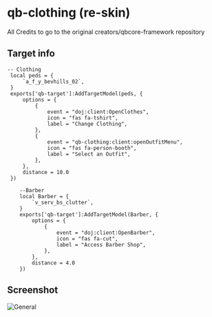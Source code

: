 # qb-clothing (re-skin)
All Credits to go to the original creators/qbcore-framework repository

## Target info
   ``` 
-- Clothing
    local peds = {
        `a_f_y_bevhills_02`,
    }
    exports['qb-target']:AddTargetModel(peds, {
        options = {
            {
                event = "doj:client:OpenClothes",
                icon = "fas fa-tshirt",
                label = "Change Clothing", 
            },
            {
                event = "qb-clothing:client:openOutfitMenu",
                icon = "fas fa-person-booth",
                label = "Select an Outfit", 
            },
        },
        distance = 10.0
    }) 
```
```
    --Barber
    local Barber = {
        `v_serv_bs_clutter`,
    }
    exports['qb-target']:AddTargetModel(Barber, {
        options = {
            {
                event = "doj:client:OpenBarber",
                icon = "fas fa-cut",
                label = "Access Barber Shop", 
            },
        },
        distance = 4.0
    })
```
## Screenshot
![General](https://i.imgur.com/eZPBOKR.png)
